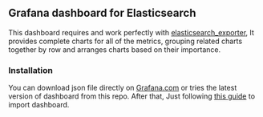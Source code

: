 ## Grafana dashboard for Elasticsearch

This dashboard requires and work perfectly with [elasticsearch_exporter](https://github.com/justwatchcom/elasticsearch_exporter),
It provides complete charts for all of the metrics, grouping related charts together by row and arranges charts based on their
importance.

### Installation

You can download json file directly on [Grafana.com](https://grafana.com/dashboards/7259) or tries the latest version of dashboard
from this repo. After that, Just following [this guide](https://docs.grafana.org/reference/export_import/#importing-a-dashboard)
to import dashboard.
